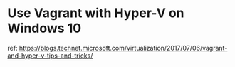 # Use Vagrant with Hyper-V on Windows 10

ref: https://blogs.technet.microsoft.com/virtualization/2017/07/06/vagrant-and-hyper-v-tips-and-tricks/

